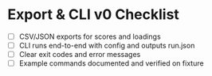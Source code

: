 # Export & CLI v0 Checklist

- [ ] CSV/JSON exports for scores and loadings
- [ ] CLI runs end-to-end with config and outputs run.json
- [ ] Clear exit codes and error messages
- [ ] Example commands documented and verified on fixture